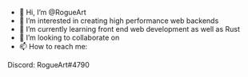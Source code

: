 - 👋 Hi, I’m @RogueArt
- 👀 I’m interested in creating high performance web backends
- 🌱 I’m currently learning front end web development as well as Rust
- 💞️ I’m looking to collaborate on 
- 📫 How to reach me:

Discord: RogueArt#4790

<!---
RogueArt/RogueArt is a ✨ special ✨ repository because its `README.md` (this file) appears on your GitHub profile.
You can click the Preview link to take a look at your changes.
--->
